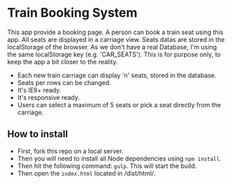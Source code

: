# Train Booking System

This app provide a booking page. A person can book a train seat using this app. All seats are displayed in a carriage view. Seats datas are stored in the localStorage of the browser. As we don't have a real Database, I'm using the same localStorage key (e.g. 'CAR_SEATS'). This is for purpose only, to keep the app a bit closer to the reality.

- Each new train carriage can display 'n' seats, stored in the database.
- Seats per rows can be changed.
- It's IE9+ ready.
- It's responsive ready.
- Users can select a maximum of 5 seats or pick a seat directly from the carriage.

## How to install
- First, fork this repo on a local server.
- Then you will need to install all Node dependencies using `npm install`.
- Then hit the following command: `gulp`. This will start the build.
-  Then open the `index.html` located in /dist/html/.